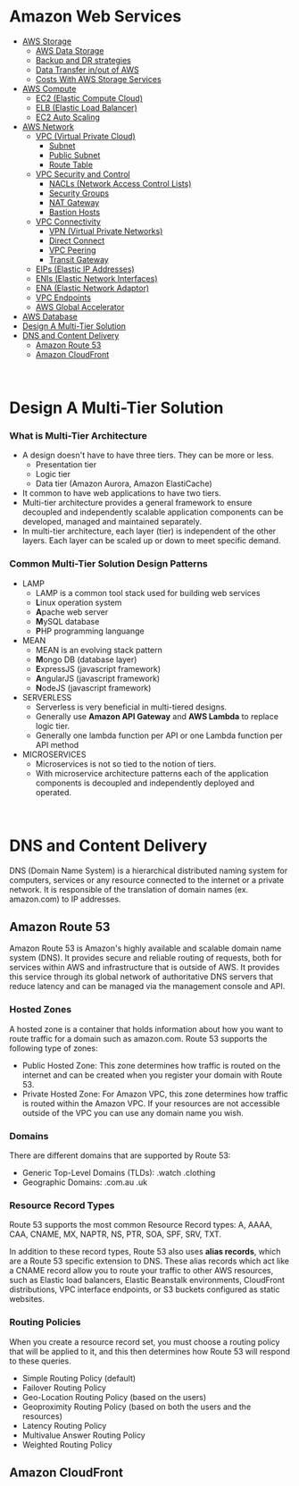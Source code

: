 # Amazon Web Services

- [AWS Storage](aws-storage.md)
  - [AWS Data Storage](./aws-storage.md#aws-data-storage)
  - [Backup and DR strategies](./aws-storage.md#backup-and-dr-strategies)
  - [Data Transfer in/out of AWS](./aws-storage.md#data-transfer-in-out-of-aws)
  - [Costs With AWS Storage Services](./aws-storage.md#costs-with-aws-storage-services)
- [AWS Compute](aws-compute.md)
  - [EC2 (Elastic Compute Cloud)](./aws-compute.md#ec2-elastic-compute-cloud)
  - [ELB (Elastic Load Balancer)](./aws-compute.md#elb-elastic-load-balancer)
  - [EC2 Auto Scaling](./aws-compute.md#ec2-auto-scaling)
- [AWS Network](aws-network.md)
  - [VPC (Virtual Private Cloud)](./aws-network.md#vpc-virtual-private-cloud)
    - [Subnet](./aws-network.md#subnet)
    - [Public Subnet](./aws-network.md#public-subnet)
    - [Route Table](./aws-network.md#route-table)
  - [VPC Security and Control](./aws-network.md#vpc-security-and-control)
    - [NACLs (Network Access Control Lists)](./aws-network.md#nacls-network-access-control-lists)
    - [Security Groups](./aws-network.md#security-groups)
    - [NAT Gateway](./aws-network.md#nat-gateway)
    - [Bastion Hosts](./aws-network.md#bastion-hosts)
  - [VPC Connectivity](./aws-network.md#vpc-connectivity)
    - [VPN (Virtual Private Networks)](./aws-network.md#vpn-virtual-private-networks)
    - [Direct Connect](./aws-network.md#direct-connect)
    - [VPC Peering](./aws-network.md#vpc-peering)
    - [Transit Gateway](./aws-network.md#transit-gateway)
  - [EIPs (Elastic IP Addresses)](./aws-network.md#eips-elastic-ip-addresses)
  - [ENIs (Elastic Network Interfaces)](./aws-network.md#enis-elastic-network-interfaces)
  - [ENA (Elastic Network Adaptor)](./aws-network.md#ena-elastic-network-adaptor)
  - [VPC Endpoints](./aws-network.md#vpc-endpoints)
  - [AWS Global Accelerator](./aws-network.md#aws-global-accelerator)
- [AWS Database](aws-database.md)
- [Design A Multi-Tier Solution](#design-a-multi-tier-solution)
- [DNS and Content Delivery](#dns-and-content-delivery)
  - [Amazon Route 53](#amazon-route-53)
  - [Amazon CloudFront](#amazon-cloudfront)

<br />

# Design A Multi-Tier Solution
  
### What is Multi-Tier Architecture

- A design doesn't have to have three tiers. They can be more or less.
   - Presentation tier
   - Logic tier
   - Data tier (Amazon Aurora, Amazon ElastiCache)
- It common to have web applications to have two tiers. 
- Multi-tier architecture provides a general framework to ensure decoupled and independently
scalable application components can be developed, managed and maintained separately. 
- In multi-tier architecture, each layer (tier) is independent of the other layers. Each layer can be scaled up
or down to meet specific demand.

### Common Multi-Tier Solution Design Patterns

- LAMP
  - LAMP is a common tool stack used for building web services
  - **L**inux operation system
  - **A**pache web server
  - **M**ySQL database
  - **P**HP programming languange
- MEAN
  - MEAN is an evolving stack pattern
  - **M**ongo DB (database layer)
  - **E**xpressJS (javascript framework)
  - **A**ngularJS (javascript framework)
  - **N**odeJS (javascript framework)
- SERVERLESS
  - Serverless is very beneficial in multi-tiered designs.
  - Generally use **Amazon API Gateway** and **AWS Lambda** to replace logic tier.
  - Generally one lambda function per API or one Lambda function per API method
- MICROSERVICES
  - Microservices is not so tied to the notion of tiers.
  - With microservice architecture patterns each of the application components is decoupled and independently
  deployed and operated.

<br />

# DNS and Content Delivery

DNS (Domain Name System) is a hierarchical distributed naming system for computers, services or any resource
connected to the internet or a private network. It is responsible of the translation of domain 
names (ex. amazon.com) to IP addresses.

## Amazon Route 53

Amazon Route 53 is Amazon's highly available and scalable domain name system (DNS). It provides secure and 
reliable routing of requests, both for services within AWS and infrastructure that is outside of AWS. It provides
this service through its global network of authoritative DNS servers that reduce latency and can be managed via 
the management console and API.

### Hosted Zones

A hosted zone is a container that holds information about how you want to route traffic for a domain such as
amazon.com. Route 53 supports the following type of zones:

- Public Hosted Zone: This zone determines how traffic is routed on the internet and can be created when you
register your domain with Route 53.
- Private Hosted Zone: For Amazon VPC, this zone determines how traffic is routed within the Amazon VPC. If your
resources are not accessible outside of the VPC you can use any domain name you wish.

### Domains

There are different domains that are supported by Route 53:

- Generic Top-Level Domains (TLDs): .watch .clothing
- Geographic Domains: .com.au .uk

### Resource Record Types

Route 53 supports the most common Resource Record types: A, AAAA, CAA, CNAME, MX, NAPTR, NS, PTR, SOA, SPF, SRV, TXT.

In addition to these record types, Route 53 also uses **alias records**, which are a Route 53 specific extension to DNS.
These alias records which act like a CNAME record allow you to route your traffic to other AWS resources, such as
Elastic load balancers, Elastic Beanstalk environments, CloudFront distributions, VPC interface endpoints, or S3
buckets configured as static websites.

### Routing Policies

When you create a resource record set, you must choose a routing policy that will be applied to it, and this
then determines how Route 53 will respond to these queries. 

- Simple Routing Policy (default)
- Failover Routing Policy
- Geo-Location Routing Policy (based on the users)
- Geoproximity Routing Policy (based on both the users and the resources)
- Latency Routing Policy
- Multivalue Answer Routing Policy
- Weighted Routing Policy

## Amazon CloudFront











